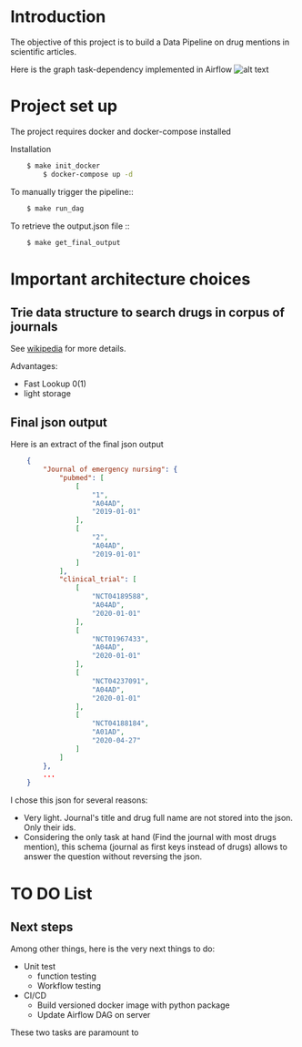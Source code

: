 # Introduction
The objective of this project is to build a Data Pipeline on drug mentions in scientific articles.

Here is the graph task-dependency implemented in Airflow
![alt text](https://user-images.githubusercontent.com/22119606/107688524-06d72280-6ca8-11eb-8c41-91d344101eee.jpg)

# Project set up

The project requires docker and docker-compose installed

Installation
``` bash
	$ make init_docker
        $ docker-compose up -d
```

To manually trigger the pipeline::

```bash
	$ make run_dag
```
To retrieve the output.json file ::

```bash
	$ make get_final_output
```

# Important architecture choices

## Trie data structure to search drugs in corpus of journals

See [wikipedia](https://en.wikipedia.org/wiki/Trie) for more details. 

Advantages:
* Fast Lookup 0(1)
* light storage

## Final json output

Here is an extract of the final json output

```json
    {
        "Journal of emergency nursing": {
            "pubmed": [
                [
                    "1",
                    "A04AD",
                    "2019-01-01"
                ],
                [
                    "2",
                    "A04AD",
                    "2019-01-01"
                ]
            ],
            "clinical_trial": [
                [
                    "NCT04189588",
                    "A04AD",
                    "2020-01-01"
                ],
                [
                    "NCT01967433",
                    "A04AD",
                    "2020-01-01"
                ],
                [
                    "NCT04237091",
                    "A04AD",
                    "2020-01-01"
                ],
                [
                    "NCT04188184",
                    "A01AD",
                    "2020-04-27"
                ]
            ]
        },
        ...
    }

```
I chose this json for several reasons:

* Very light. Journal's title and drug full name are not stored into the json.
  Only their ids.
* Considering the only task at hand (Find the journal with most drugs mention),
  this schema (journal as first keys instead of drugs) allows to answer the question
  without reversing the json.


# TO DO List

## Next steps
Among other things, here is the very next things to do:


* Unit test
	* function testing
	* Workflow testing
* CI/CD
	* Build versioned docker image with python package
	* Update Airflow DAG on server

These two tasks are paramount to 
